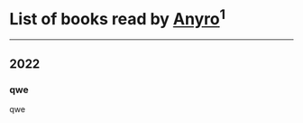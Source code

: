 # List of books read by [Anyro](https://plus.google.com/u/0/114881333859552166326/)<sup>1</sup>
---

## 2022

### qwe
qwe




